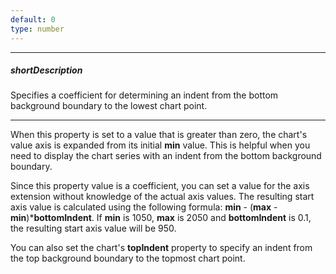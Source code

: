 ```yaml
---
default: 0
type: number
---
```

---
##### shortDescription
Specifies a coefficient for determining an indent from the bottom background boundary to the lowest chart point.

---
When this property is set to a value that is greater than zero, the chart's value axis is expanded from its initial **min** value. This is helpful when you need to display the chart series with an indent from the bottom background boundary.

Since this property value is a coefficient, you can set a value for the axis extension without knowledge of the actual axis values. The resulting start axis value is calculated using the following formula: **min** - (**max** - **min**)\***bottomIndent**. If **min** is 1050, **max** is 2050 and **bottomIndent** is 0.1, the resulting start axis value will be 950.

You can also set the chart's **topIndent** property to specify an indent from the top background boundary to the topmost chart point.